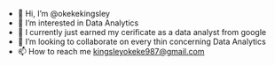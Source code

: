 - 👋 Hi, I’m @okekekingsley
- 👀 I’m interested in Data Analytics
- 🌱 I currently just earned my cerificate as a data analyst from google
- 💞️ I’m looking to collaborate on every thin concerning Data Analytics
- 📫 How to reach me kingsleyokeke987@gmail.com

<!---
okekekingsley/okekekingsley is a ✨ special ✨ repository because its `README.md` (this file) appears on your GitHub profile.
You can click the Preview link to take a look at your changes.
--->
